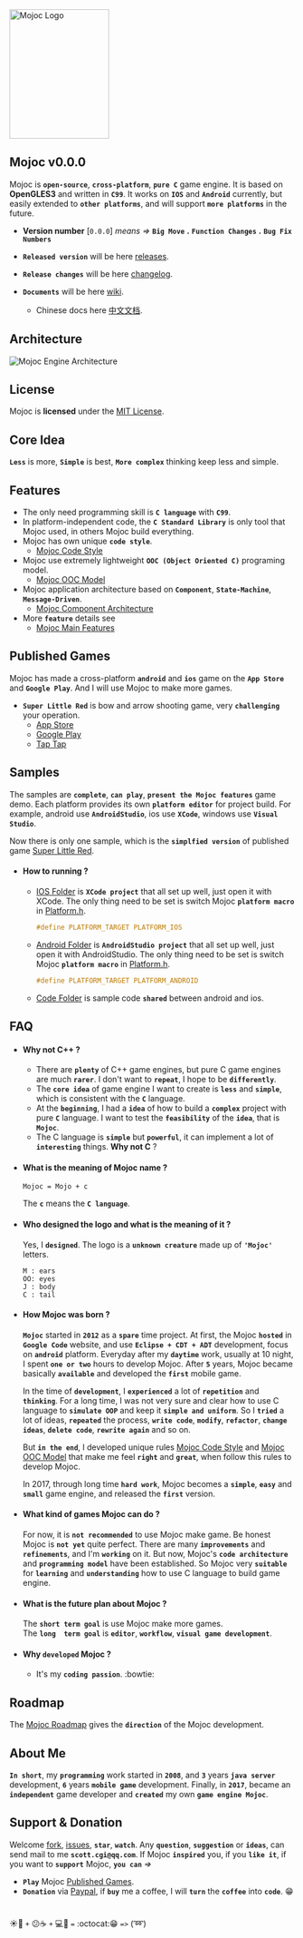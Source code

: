 <img src="https://github.com/scottcgi/Mojoc/raw/master/Docs/Pic/Logo.png" width="176" height="228" alt="Mojoc Logo" title="Mojoc Logo" />

## Mojoc v0.0.0

Mojoc is **`open-source`**, **`cross-platform`**, **`pure C`** game engine. It is based on **OpenGLES3** and written in **`C99`**. It works on **`IOS`** and **`Android`** currently, but easily extended to **`other platforms`**, and will support **`more platforms`** in the future.

* **Version number** [`0.0.0`] _means =>_ **`Big Move`** **.** **`Function Changes`** **.** **`Bug Fix Numbers`**
 
* **`Released version`** will be here [releases](https://github.com/scottcgi/Mojoc/releases).

* **`Release changes`** will be here [changelog](https://github.com/scottcgi/Mojoc/blob/master/ChangeLog.md).

* **`Documents`** will be here [wiki](https://github.com/scottcgi/Mojoc/wiki).
  * Chinese docs here [中文文档](https://github.com/scottcgi/Mojoc/wiki/%E4%B8%AD%E6%96%87%E6%96%87%E6%A1%A3%E5%88%97%E8%A1%A8).

## Architecture
![Mojoc Engine Architecture](https://github.com/scottcgi/Mojoc/raw/master/Docs/Pic/Architecture.png "Mojoc Engine Architecture")

## License
Mojoc is **licensed** under the [MIT License](https://github.com/scottcgi/Mojoc/blob/master/LICENSE "Mojoc Under MIT License").

## Core Idea
**`Less`** is more, **`Simple`** is best, **`More complex`** thinking keep less and simple.

## Features

* The only need programming skill is **`C language`** with **`C99`**.
* In platform-independent code, the **`C Standard Library`** is only tool that Mojoc used, in others Mojoc build everything.
* Mojoc has own unique **`code style`**. 
  * [Mojoc Code Style](https://github.com/scottcgi/Mojoc/wiki/Code-Style)
* Mojoc use extremely lightweight **`OOC (Object Oriented C)`** programing model. 
  * [Mojoc OOC Model](https://github.com/scottcgi/Mojoc/wiki/OOC-(Object-Oriented-C))
* Mojoc application architecture based on **`Component`**, **`State-Machine`**, **`Message-Driven`**. 
  * [Mojoc Component Architecture](https://github.com/scottcgi/Mojoc/wiki/Component-Architecture)
* More **`feature`** details see 
  * [Mojoc Main Features](https://github.com/scottcgi/Mojoc/wiki/Main-Features)
    
## Published Games
Mojoc has made a cross-platform **`android`** and **`ios`** game on the **`App Store`** and **`Google Play`**. And I will use Mojoc to make more games.
* **`Super Little Red`** is bow and arrow shooting game, very **`challenging`** your operation.
  * [App Store](https://itunes.apple.com/us/app/id1242353775)
  * [Google Play](https://play.google.com/store/apps/details?id=com.SuperLittleRed)
  * [Tap Tap](https://www.taptap.com/app/45524)

## Samples
The samples are **`complete`**, **`can play`**, **`present the Mojoc features`** game demo. Each platform provides its own **`platform editor`** for project build. For example, android use **`AndroidStudio`**, ios use **`XCode`**, windows use **`Visual Studio`**.

Now there is only one sample, which is the **`simplfied version`** of published game [Super Little Red](https://github.com/scottcgi/Mojoc/tree/master/Samples/SuperLittleRed).

* #### How to running ?

  * [IOS Folder](https://github.com/scottcgi/Mojoc/tree/master/Samples/SuperLittleRed/IOS) is **`XCode project`** that all set up well, just open it with XCode. The only thing need to be set is switch Mojoc **`platform macro`** in [Platform.h](https://github.com/scottcgi/Mojoc/blob/master/Engine/Toolkit/Platform/Platform.h).
    ```c
    #define PLATFORM_TARGET PLATFORM_IOS
    ```
  
  * [Android Folder](https://github.com/scottcgi/Mojoc/tree/master/Samples/SuperLittleRed/Android) is **`AndroidStudio project`** that all set up well, just open it with AndroidStudio. The only thing need to be set is switch Mojoc **`platform macro`** in [Platform.h](https://github.com/scottcgi/Mojoc/blob/master/Engine/Toolkit/Platform/Platform.h).
    ```c
    #define PLATFORM_TARGET PLATFORM_ANDROID
    ```

  * [Code Folder](https://github.com/scottcgi/Mojoc/tree/master/Samples/SuperLittleRed/Code) is sample code **`shared`** between android and ios.


## FAQ

* #### Why not C++ ?
  * There are **`plenty`** of C++ game engines, but pure C game engines are much **`rarer`**. I don't want to **`repeat`**, I hope to be **`differently`**.
  * The **`core idea`** of game engine I want to create is **`less`** and **`simple`**, which is consistent with the **`C`** language.
  * At the **`beginning`**, I had a **`idea`** of how to build a **`complex`** project with pure **`C`** language. I want to test the **`feasibility`** of the **`idea`**, that is **`Mojoc`**.
  * The C language is **`simple`** but **`powerful`**, it can implement a lot of **`interesting`** things. **Why not C** ?
    
* #### What is the meaning of Mojoc name ? 
  ```
  Mojoc = Mojo + c
  ```
  The **`c`** means the **`C language`**.
    
 * #### Who designed the logo and what is the meaning of it ?
   Yes, I **`designed`**. The logo is a **`unknown creature`** made up of **`'Mojoc'`** letters.
   ```
   M : ears  
   OO: eyes  
   J : body  
   C : tail
   ```
* #### How Mojoc was born ?

  **`Mojoc`** started in **`2012`** as a **`spare`** time project. At first, the Mojoc **`hosted`** in **`Google Code`** website, and use **`Eclipse + CDT + ADT`** development, focus on **`android`** platform. Everyday after my **`daytime`** work, usually at 10 night, I spent **`one or two`** hours to develop Mojoc. After **`5`** years, Mojoc became basically **`available`** and developed the **`first`** mobile game.
    
  In the time of **`development`**, I **`experienced`** a lot of **`repetition`** and **`thinking`**. For a long time, I was not very sure and clear how to use C language to **`simulate OOP`** and keep it **`simple and uniform`**. So I **`tried`** a lot of ideas, **`repeated`** the process, **`write code`**, **`modify`**, **`refactor`**, **`change ideas`**, **`delete code`**, **`rewrite again`** and so on.
  
  But **`in the end`**, I developed unique rules [Mojoc Code Style](https://github.com/scottcgi/Mojoc/wiki/Code-Style) and [Mojoc OOC Model](https://github.com/scottcgi/Mojoc/wiki/OOC-(Object-Oriented-C)) that make me feel **`right`** and **`great`**, when follow this rules to develop Mojoc.

  In 2017, through long time **`hard work`**, Mojoc becomes a **`simple`**, **`easy`** and **`small`** game engine, and released the **`first`** version.

* #### What kind of games Mojoc can do ?
  For now, it is **`not recommended`** to use Mojoc make game. Be honest Mojoc is **`not yet`** quite perfect. There are many **`improvements`** and **`refinements`**, and I'm **`working`** on it. But now, Mojoc's **`code architecture`** and **`programming model`** have been established. So Mojoc very **`suitable`** for **`learning`** and **`understanding`** how to use C language to build game engine.
  
* #### What is the future plan about Mojoc ?
  The **`short term goal`** is use Mojoc make more games.   
  The **`long  term goal`**  is **`editor`**, **`workflow`**, **`visual game development`**.
  
* #### Why **`developed`** Mojoc ?
  * It's my **`coding passion`**. :bowtie:
  

## Roadmap
The [Mojoc Roadmap](https://github.com/scottcgi/Mojoc/wiki/Roadmap) gives the **`direction`** of the Mojoc development.


## About Me
**`In short`**, my **`programming`** work started in **`2008`**, and **`3`** years **`java server`** development, **`6`** years **`mobile game`** development. Finally, in **`2017`**, became an **`independent`** game developer and **`created`** my own **`game engine Mojoc`**.


## Support & Donation
  Welcome [fork](https://github.com/scottcgi/Mojoc/issues#fork-destination-box), [issues](https://github.com/scottcgi/Mojoc/issues), **`star`**, **`watch`**. Any **`question`**, **`suggestion`** or **`ideas`**, can send mail to me **`scott.cgi@qq.com`**. If Mojoc **`inspired`** you, if you **`like it`**, if you want to **`support`** Mojoc, **`you can`** _=>_ 
  * **`Play`** Mojoc [Published Games](#published-games).
  * **`Donation`** via [Paypal](https://www.paypal.me/scottcgi/1.28), if **`buy`** me a coffee, I will **`turn`** the **`coffee`** into **`code`**. :grin:
  
#
:sunny::crescent_moon: _`+`_ :confused::coffee: _`+`_ :computer::bug: _`=`_ :octocat::grin: _`=>`_ (:loop:) 
